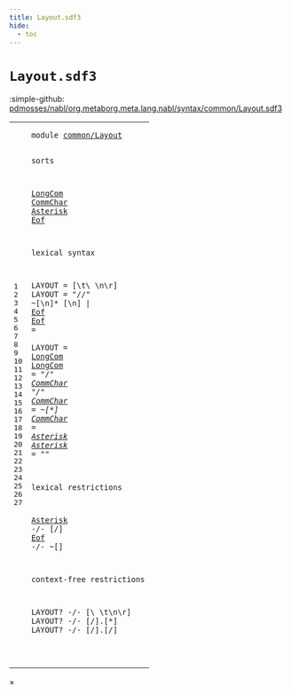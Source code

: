 ```yaml
---
title: Layout.sdf3
hide:
  - toc
---
```


# `Layout.sdf3`

:simple-github: [pdmosses/nabl/org.metaborg.meta.lang.nabl/syntax/common/Layout.sdf3]

[pdmosses/nabl/org.metaborg.meta.lang.nabl/syntax/common/Layout.sdf3]: https://github.com/pdmosses/nabl/blob/master/org.metaborg.meta.lang.nabl/syntax/common/Layout.sdf3 "The source file on GitHub"

<div class="sdf3"><table class="highlighttable"><tbody><tr><td class="linenos"><div class="linenodiv"><pre><span></span>1
2
3
4
5
6
7
8
9
10
11
12
13
14
15
16
17
18
19
20
21
22
23
24
25
26
27
</pre></div></td>
<td class="code"><pre><code><span class="keyword">module</span> <a href="../../NameBindingLanguage.sdf3/#common/Layout_5_3" id="common/Layout_1_8" title="Referenced at ../../NameBindingLanguage.sdf3 line 5">common/Layout</a>

<span class="keyword">sorts</span>

  <a href="#LongCom_12_12" id="LongCom_5_3" title="Referenced at line 12">LongCom</a> <a href="#CommChar_13_18" id="CommChar_5_11" title="Referenced at line 13">CommChar</a> <a href="#Asterisk_15_14" id="Asterisk_5_20" title="Referenced at line 15, 20">Asterisk</a> <a href="#Eof_10_31" id="Eof_5_29" title="Referenced at line 10, 21">Eof</a>

<span class="keyword">lexical syntax</span>

  <span class="keyword">LAYOUT</span> = [\t\ \n\r] 
  <span class="keyword">LAYOUT</span> = <span class="cons_Lit">"//"</span> ~[\n]* [\n] | <a href="#Eof_5_29" id="Eof_10_31" title="Defined at line 5, 11">Eof</a> 
  <a href="#Eof_10_31" id="Eof_11_3" title="Referenced at line 10, 21">Eof</a> =  
  <span class="keyword">LAYOUT</span> = <a href="#LongCom_5_3" id="LongCom_12_12" title="Defined at line 5, 13">LongCom</a> 
  <a href="#LongCom_12_12" id="LongCom_13_3" title="Referenced at line 12">LongCom</a> = <span class="cons_Lit">"/*"</span> <a href="#CommChar_5_11" id="CommChar_13_18" title="Defined at line 5, 14, 15">CommChar</a>* <span class="cons_Lit">"*/"</span> 
  <a href="#CommChar_13_18" id="CommChar_14_3" title="Referenced at line 13">CommChar</a> = ~[\*] 
  <a href="#CommChar_13_18" id="CommChar_15_3" title="Referenced at line 13">CommChar</a> = <a href="#Asterisk_5_20" id="Asterisk_15_14" title="Defined at line 5, 16">Asterisk</a> 
  <a href="#Asterisk_15_14" id="Asterisk_16_3" title="Referenced at line 15, 20">Asterisk</a> = <span class="cons_Lit">"*"</span> 

<span class="keyword">lexical restrictions</span>

  <a href="#Asterisk_5_20" id="Asterisk_20_3" title="Defined at line 5, 16">Asterisk</a> -/- [\/]
  <a href="#Eof_5_29" id="Eof_21_3" title="Defined at line 5, 11">Eof</a> -/- ~[]

<span class="keyword">context-free restrictions</span>

  <span class="keyword">LAYOUT</span>? -/- [\ \t\n\r]
  <span class="keyword">LAYOUT</span>? -/- [\/].[\*]
  <span class="keyword">LAYOUT</span>? -/- [\/].[\/]

</code></pre></td></tr></tbody></table></div>

<div id="modal">
  <div id="modal-content">
    <span id="modal-close">&times;</span>
    <h2 id="modal-h2"></h2>
    <p  id="modal-p"></p>
    <ul id="modal-ul"></ul>
  </div>
</div>
